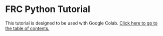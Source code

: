 # FRC Python Tutorial
This tutorial is designed to be used with Google Colab.
[Click here to go to the table of contents.](https://colab.research.google.com/github/googlecolab/colabtools/blob/main/output/toc.ipynb)